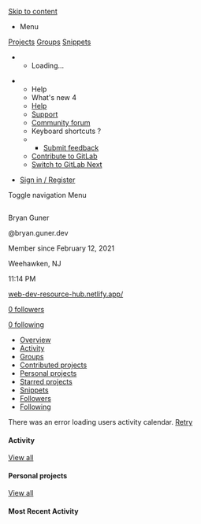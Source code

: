 <a href="#content-body" class="gl-sr-only gl-accessibility">Skip to content</a>

-   Menu

<a href="https://gitlab.com/explore" class="dashboard-shortcuts-projects">Projects</a> <a href="https://gitlab.com/explore/groups" class="dashboard-shortcuts-groups">Groups</a> <a href="https://gitlab.com/explore/snippets" class="dashboard-shortcuts-snippets">Snippets</a>

-   -   Loading...

    <span class="gl-spinner gl-spinner-orange gl-spinner-md gl-mt-7" aria-label="Loading"></span>

-   -   <span class="gl-sr-only"> Help </span>
    <span class="notification-dot rounded-circle gl-absolute"></span>
    -   What's new <span class="js-whats-new-notification-count gl-badge badge sm badge-dark badge-pill"> 4 </span>
    -   [Help](https://gitlab.com/help)
    -   [Support](https://about.gitlab.com/getting-help/)
    -   <a href="https://forum.gitlab.com/" class="text-nowrap">Community forum</a>
    -   Keyboard shortcuts ?
    -   -   [Submit feedback](https://about.gitlab.com/submit-feedback)
    -   <a href="https://about.gitlab.com/contributing" class="text-nowrap">Contribute to GitLab</a>
    -   [Switch to GitLab Next](https://next.gitlab.com/)

-   <a href="https://gitlab.com/users/sign_in?redirect_to_referer=yes" class="gl-button btn btn-default btn-sign-in">Sign in / Register</a>

<span class="sr-only">Toggle navigation</span> <span class="gl-pr-2">Menu</span>

[<img src="data:image/gif;base64,R0lGODlhAQABAAAAACH5BAEKAAEALAAAAAABAAEAAAICTAEAOw==" class="avatar s90 lazy" />](https://gitlab.com/uploads/-/system/user/avatar/8192183/avatar.png?width=400)

Bryan Guner

@bryan.guner.dev

Member since February 12, 2021

<span itemprop="addressLocality"> Weehawken, NJ </span>

11:14 PM

[web-dev-resource-hub.netlify.app/](https://web-dev-resource-hub.netlify.app/)

[0 followers](https://gitlab.com/users/bryan.guner.dev/followers)

[0 following](https://gitlab.com/users/bryan.guner.dev/following)

-   [Overview](https://gitlab.com/bryan.guner.dev)
-   [Activity](https://gitlab.com/users/bryan.guner.dev/activity)
-   [Groups](https://gitlab.com/users/bryan.guner.dev/groups)
-   [Contributed projects](https://gitlab.com/users/bryan.guner.dev/contributed)
-   [Personal projects](https://gitlab.com/users/bryan.guner.dev/projects)
-   [Starred projects](https://gitlab.com/users/bryan.guner.dev/starred)
-   [Snippets](https://gitlab.com/users/bryan.guner.dev/snippets)
-   [Followers](https://gitlab.com/users/bryan.guner.dev/followers)
-   [Following](https://gitlab.com/users/bryan.guner.dev/following)

There was an error loading users activity calendar. <a href="#" class="js-retry-load">Retry</a>

#### Activity

<a href="https://gitlab.com/users/bryan.guner.dev/activity" class="hide js-view-all">View all</a>

#### Personal projects

<a href="https://gitlab.com/users/bryan.guner.dev/projects" class="hide js-view-all">View all</a>

#### Most Recent Activity
